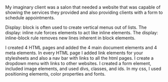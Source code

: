 My imaginary client was a salon that needed a website that was capable of showing the services they provided and also providing clients with a form to schedule appointments.

Display: block is often used to create vertical menus out of lists. The display: inline rule forces elements to act like inline elements. The display: inline-block rule removes new lines inherent in block elements.

I created 4 HTML pages and added the 4 main document elements and 4 meta elements.
In every HTML page I added link elements for your stylesheets and also a nav bar with links to all the html pages. I create a dropdown menu with links to other websites. I created a form element, included image elements, and used divs, classes, and ids. In my css, I used positioning elements, color properties and fonts.
